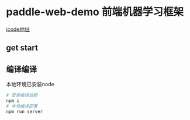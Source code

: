 # paddle-web-demo 前端机器学习框架

[icode地址](http://icode.baidu.com/repos/baidu/mms/paddle-web-demo/tree/master)

## get start

## 编译编译

本地环境已安装node

```bash
# 安装编译依赖
npm i
# 本地编译部署
npm run server
```

